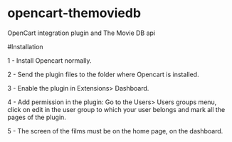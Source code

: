 # opencart-themoviedb
OpenCart integration plugin and The Movie DB api

#Installation

1 - Install Opencart normally.

2 - Send the plugin files to the folder where Opencart is installed.

3 - Enable the plugin in Extensions> Dashboard.

4 - Add permission in the plugin:
Go to the Users> Users groups menu, click on edit in the user group to which your user belongs and mark all the pages of the plugin.

5 - The screen of the films must be on the home page, on the dashboard. 
